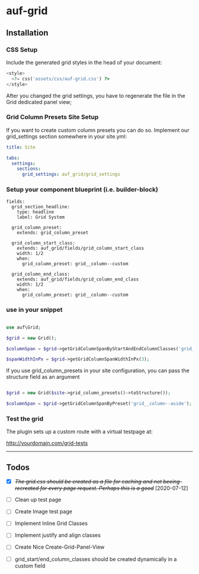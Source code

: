 # auf-grid

## Installation

### CSS Setup

Include the generated grid styles in the head of your document:

```php
<style>
  <?= css('assets/css/auf-grid.css') ?>
</style>
```
After you changed the grid settings, you have to regenerate the file in the Grid dedicated panel view;

### Grid Column Presets Site Setup

If you want to create custom column presets you can do so.
Implement our grid_settings section somewhere in your site.yml:

```site.yml
title: Site

tabs:
  settings:
    sections:
      grid_settings: auf_grid/grid_settings
```

### Setup your component blueprint (i.e. builder-block)

```
fields:
  grid_section_headline:
    type: headline
    label: Grid System
  
  grid_column_preset:
    extends: grid_column_preset

  grid_column_start_class:
    extends: auf_grid/fields/grid_column_start_class
    width: 1/2
    when:
      grid_column_preset: grid__column--custom
  
  grid_column_end_class:
    extends: auf_grid/fields/grid_column_end_class
    width: 1/2
    when:
      grid_column_preset: grid__column--custom
```

### use in your snippet

```php

use auf\Grid;

$grid = new Grid();

$columnSpan = $grid->getGridColumnSpanByStartAndEndColumnClasses('grid__column--start-1', 'grid__column--end-3');

$spanWidthInPx = $grid->getGridColumnSpanWidthInPx(3);
```

If you use grid_column_presets in your site configuration, you can pass the structure field as an argument

```php

$grid = new Grid($site->grid_column_presets()->toStructure());

$columnSpan = $grid->getGridColumnSpanByPreset('grid__column--aside');

```

### Test the grid

The plugin sets up a custom route with a virtual testpage at:

http://yourdomain.com/grid-tests


- - - - - - - - - - - - - - - - - - - - - - - - - - - - - - - - - - - - - - - - - - - 

## Todos

* [X] ~~*The grid.css should be created as a file for caching and not beeing-recreated for every page request. Perhaps this is a good*~~ [2020-07-12] 

* [ ] Clean up test page

* [ ] Create Image test page

* [ ] Implement Inline Grid Classes

* [ ] Implement justify and align classes

* [ ] Create Nice Create-Grid-Panel-View

* [ ] grid_start/end_column_classes should be created dynamically in a custom field